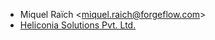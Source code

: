 - Miquel Raïch \<<miquel.raich@forgeflow.com>\>
- [Heliconia Solutions Pvt. Ltd.](https://www.heliconia.io)
